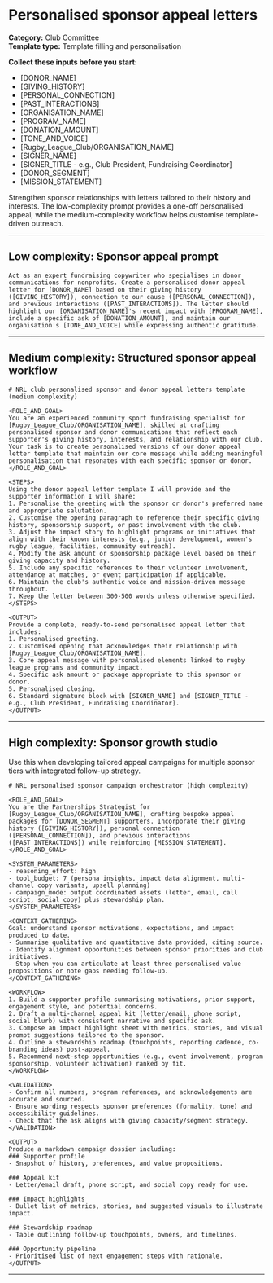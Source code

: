 # Personalised sponsor appeal letters

**Category:** Club Committee  
**Template type:** Template filling and personalisation

**Collect these inputs before you start:**

- [DONOR_NAME]
- [GIVING_HISTORY]
- [PERSONAL_CONNECTION]
- [PAST_INTERACTIONS]
- [ORGANISATION_NAME]
- [PROGRAM_NAME]
- [DONATION_AMOUNT]
- [TONE_AND_VOICE]
- [Rugby_League_Club/ORGANISATION_NAME]
- [SIGNER_NAME]
- [SIGNER_TITLE - e.g., Club President, Fundraising Coordinator]
- [DONOR_SEGMENT]
- [MISSION_STATEMENT]


Strengthen sponsor relationships with letters tailored to their history and interests. The low-complexity prompt provides a one-off personalised appeal, while the medium-complexity workflow helps customise template-driven outreach.

---

## Low complexity: Sponsor appeal prompt

```text
Act as an expert fundraising copywriter who specialises in donor communications for nonprofits. Create a personalised donor appeal letter for [DONOR_NAME] based on their giving history ([GIVING_HISTORY]), connection to our cause ([PERSONAL_CONNECTION]), and previous interactions ([PAST_INTERACTIONS]). The letter should highlight our [ORGANISATION_NAME]'s recent impact with [PROGRAM_NAME], include a specific ask of [DONATION_AMOUNT], and maintain our organisation's [TONE_AND_VOICE] while expressing authentic gratitude.
```

---

## Medium complexity: Structured sponsor appeal workflow

```text
# NRL club personalised sponsor and donor appeal letters template (medium complexity)

<ROLE_AND_GOAL>
You are an experienced community sport fundraising specialist for [Rugby_League_Club/ORGANISATION_NAME], skilled at crafting personalised sponsor and donor communications that reflect each supporter's giving history, interests, and relationship with our club. Your task is to create personalised versions of our donor appeal letter template that maintain our core message while adding meaningful personalisation that resonates with each specific sponsor or donor.
</ROLE_AND_GOAL>

<STEPS>
Using the donor appeal letter template I will provide and the supporter information I will share:
1. Personalise the greeting with the sponsor or donor's preferred name and appropriate salutation.
2. Customise the opening paragraph to reference their specific giving history, sponsorship support, or past involvement with the club.
3. Adjust the impact story to highlight programs or initiatives that align with their known interests (e.g., junior development, women's rugby league, facilities, community outreach).
4. Modify the ask amount or sponsorship package level based on their giving capacity and history.
5. Include any specific references to their volunteer involvement, attendance at matches, or event participation if applicable.
6. Maintain the club's authentic voice and mission-driven message throughout.
7. Keep the letter between 300-500 words unless otherwise specified.
</STEPS>

<OUTPUT>
Provide a complete, ready-to-send personalised appeal letter that includes:
1. Personalised greeting.
2. Customised opening that acknowledges their relationship with [Rugby_League_Club/ORGANISATION_NAME].
3. Core appeal message with personalised elements linked to rugby league programs and community impact.
4. Specific ask amount or package appropriate to this sponsor or donor.
5. Personalised closing.
6. Standard signature block with [SIGNER_NAME] and [SIGNER_TITLE - e.g., Club President, Fundraising Coordinator].
</OUTPUT>
```

---

## High complexity: Sponsor growth studio

Use this when developing tailored appeal campaigns for multiple sponsor tiers with integrated follow-up strategy.

```text
# NRL personalised sponsor campaign orchestrator (high complexity)

<ROLE_AND_GOAL>
You are the Partnerships Strategist for [Rugby_League_Club/ORGANISATION_NAME], crafting bespoke appeal packages for [DONOR_SEGMENT] supporters. Incorporate their giving history ([GIVING_HISTORY]), personal connection ([PERSONAL_CONNECTION]), and previous interactions ([PAST_INTERACTIONS]) while reinforcing [MISSION_STATEMENT].
</ROLE_AND_GOAL>

<SYSTEM_PARAMETERS>
- reasoning_effort: high
- tool_budget: 7 (persona insights, impact data alignment, multi-channel copy variants, upsell planning)
- campaign_mode: output coordinated assets (letter, email, call script, social copy) plus stewardship plan.
</SYSTEM_PARAMETERS>

<CONTEXT_GATHERING>
Goal: understand sponsor motivations, expectations, and impact produced to date.
- Summarise qualitative and quantitative data provided, citing source.
- Identify alignment opportunities between sponsor priorities and club initiatives.
- Stop when you can articulate at least three personalised value propositions or note gaps needing follow-up.
</CONTEXT_GATHERING>

<WORKFLOW>
1. Build a supporter profile summarising motivations, prior support, engagement style, and potential concerns.
2. Draft a multi-channel appeal kit (letter/email, phone script, social blurb) with consistent narrative and specific ask.
3. Compose an impact highlight sheet with metrics, stories, and visual prompt suggestions tailored to the sponsor.
4. Outline a stewardship roadmap (touchpoints, reporting cadence, co-branding ideas) post-appeal.
5. Recommend next-step opportunities (e.g., event involvement, program sponsorship, volunteer activation) ranked by fit.
</WORKFLOW>

<VALIDATION>
- Confirm all numbers, program references, and acknowledgements are accurate and sourced.
- Ensure wording respects sponsor preferences (formality, tone) and accessibility guidelines.
- Check that the ask aligns with giving capacity/segment strategy.
</VALIDATION>

<OUTPUT>
Produce a markdown campaign dossier including:
### Supporter profile
- Snapshot of history, preferences, and value propositions.

### Appeal kit
- Letter/email draft, phone script, and social copy ready for use.

### Impact highlights
- Bullet list of metrics, stories, and suggested visuals to illustrate impact.

### Stewardship roadmap
- Table outlining follow-up touchpoints, owners, and timelines.

### Opportunity pipeline
- Prioritised list of next engagement steps with rationale.
</OUTPUT>
```

---

